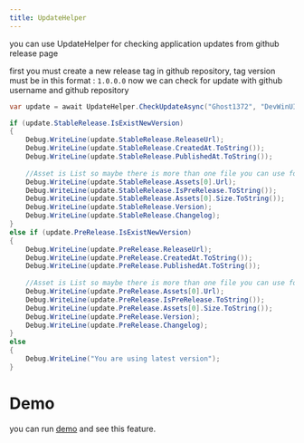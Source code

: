 ```yaml
---
title: UpdateHelper
---
```


you can use UpdateHelper for checking application updates from github release page

first you must create a new release tag in github repository, tag version must be in this format : `1.0.0.0`
now we can check for update with github username and github repository

```cs
var update = await UpdateHelper.CheckUpdateAsync("Ghost1372", "DevWinUI");

if (update.StableRelease.IsExistNewVersion)
{
    Debug.WriteLine(update.StableRelease.ReleaseUrl);
    Debug.WriteLine(update.StableRelease.CreatedAt.ToString());
    Debug.WriteLine(update.StableRelease.PublishedAt.ToString());
    
    //Asset is List so maybe there is more than one file you can use forech or increase index
    Debug.WriteLine(update.StableRelease.Assets[0].Url);
    Debug.WriteLine(update.StableRelease.IsPreRelease.ToString());
    Debug.WriteLine(update.StableRelease.Assets[0].Size.ToString());
    Debug.WriteLine(update.StableRelease.Version);
    Debug.WriteLine(update.StableRelease.Changelog);
}
else if (update.PreRelease.IsExistNewVersion)
{
    Debug.WriteLine(update.PreRelease.ReleaseUrl);
    Debug.WriteLine(update.PreRelease.CreatedAt.ToString());
    Debug.WriteLine(update.PreRelease.PublishedAt.ToString());
    
    //Asset is List so maybe there is more than one file you can use forech or increase index
    Debug.WriteLine(update.PreRelease.Assets[0].Url);
    Debug.WriteLine(update.PreRelease.IsPreRelease.ToString());
    Debug.WriteLine(update.PreRelease.Assets[0].Size.ToString());
    Debug.WriteLine(update.PreRelease.Version);
    Debug.WriteLine(update.PreRelease.Changelog);
}
else
{
    Debug.WriteLine("You are using latest version");
}
```

# Demo
you can run [demo](https://github.com/Ghost1372/DevWinUI) and see this feature.

